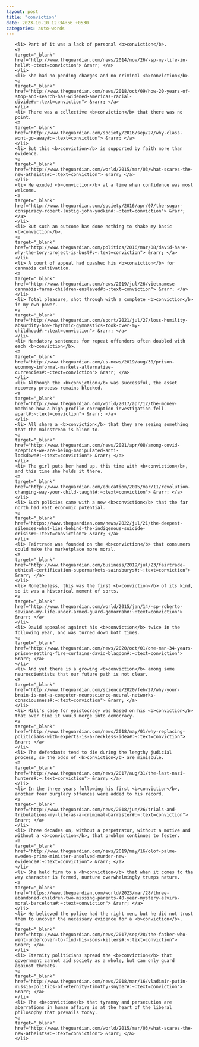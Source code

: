 ```yaml
---
layout: post
title: "conviction"
date: 2023-10-10 12:34:56 +0530
categories: auto-words
---
```

<ol>

    <li> Part of it was a lack of personal <b>conviction</b>.
    <a 
    target="_blank" 
    href="http://www.theguardian.com/news/2014/nov/26/-sp-my-life-in-hell#:~:text=conviction"> &rarr; </a>
    </li>
    <li> She had no pending charges and no criminal <b>conviction</b>.
    <a 
    target="_blank" 
    href="http://www.theguardian.com/news/2018/oct/09/how-20-years-of-stop-and-search-has-widened-americas-racial-divide#:~:text=conviction"> &rarr; </a>
    </li>
    <li> There was a collective <b>conviction</b> that there was no point.
    <a 
    target="_blank" 
    href="http://www.theguardian.com/society/2016/sep/27/why-class-wont-go-away#:~:text=conviction"> &rarr; </a>
    </li>
    <li> But this <b>conviction</b> is supported by faith more than evidence.
    <a 
    target="_blank" 
    href="http://www.theguardian.com/world/2015/mar/03/what-scares-the-new-atheists#:~:text=conviction"> &rarr; </a>
    </li>
    <li> He exuded <b>conviction</b> at a time when confidence was most welcome.
    <a 
    target="_blank" 
    href="http://www.theguardian.com/society/2016/apr/07/the-sugar-conspiracy-robert-lustig-john-yudkin#:~:text=conviction"> &rarr; </a>
    </li>
    <li> But such an outcome has done nothing to shake my basic <b>conviction</b>.
    <a 
    target="_blank" 
    href="http://www.theguardian.com/politics/2016/mar/08/david-hare-why-the-tory-project-is-bust#:~:text=conviction"> &rarr; </a>
    </li>
    <li> A court of appeal had quashed his <b>conviction</b> for cannabis cultivation.
    <a 
    target="_blank" 
    href="http://www.theguardian.com/news/2019/jul/26/vietnamese-cannabis-farms-children-enslaved#:~:text=conviction"> &rarr; </a>
    </li>
    <li> Total pleasure, shot through with a complete <b>conviction</b> in my own power.
    <a 
    target="_blank" 
    href="http://www.theguardian.com/sport/2021/jul/27/loss-humility-absurdity-how-rhythmic-gymnastics-took-over-my-childhood#:~:text=conviction"> &rarr; </a>
    </li>
    <li> Mandatory sentences for repeat offenders often doubled with each <b>conviction</b>.
    <a 
    target="_blank" 
    href="http://www.theguardian.com/us-news/2019/aug/30/prison-economy-informal-markets-alternative-currencies#:~:text=conviction"> &rarr; </a>
    </li>
    <li> Although the <b>conviction</b> was successful, the asset recovery process remains blocked.
    <a 
    target="_blank" 
    href="http://www.theguardian.com/world/2017/apr/12/the-money-machine-how-a-high-profile-corruption-investigation-fell-apart#:~:text=conviction"> &rarr; </a>
    </li>
    <li> All share a <b>conviction</b> that they are seeing something that the mainstream is blind to.
    <a 
    target="_blank" 
    href="http://www.theguardian.com/news/2021/apr/08/among-covid-sceptics-we-are-being-manipulated-anti-lockdown#:~:text=conviction"> &rarr; </a>
    </li>
    <li> The girl puts her hand up, this time with <b>conviction</b>, and this time she holds it there.
    <a 
    target="_blank" 
    href="http://www.theguardian.com/education/2015/mar/11/revolution-changing-way-your-child-taught#:~:text=conviction"> &rarr; </a>
    </li>
    <li> Such policies came with a new <b>conviction</b> that the far north had vast economic potential.
    <a 
    target="_blank" 
    href="https://www.theguardian.com/news/2022/jul/21/the-deepest-silences-what-lies-behind-the-indigenous-suicide-crisis#:~:text=conviction"> &rarr; </a>
    </li>
    <li> Fairtrade was founded on the <b>conviction</b> that consumers could make the marketplace more moral.
    <a 
    target="_blank" 
    href="http://www.theguardian.com/business/2019/jul/23/fairtrade-ethical-certification-supermarkets-sainsburys#:~:text=conviction"> &rarr; </a>
    </li>
    <li> Nonetheless, this was the first <b>conviction</b> of its kind, so it was a historical moment of sorts.
    <a 
    target="_blank" 
    href="http://www.theguardian.com/world/2015/jan/14/-sp-roberto-saviano-my-life-under-armed-guard-gomorrah#:~:text=conviction"> &rarr; </a>
    </li>
    <li> David appealed against his <b>conviction</b> twice in the following year, and was turned down both times.
    <a 
    target="_blank" 
    href="http://www.theguardian.com/news/2020/oct/01/one-man-34-years-prison-setting-fire-curtains-david-blagdon#:~:text=conviction"> &rarr; </a>
    </li>
    <li> And yet there is a growing <b>conviction</b> among some neuroscientists that our future path is not clear.
    <a 
    target="_blank" 
    href="http://www.theguardian.com/science/2020/feb/27/why-your-brain-is-not-a-computer-neuroscience-neural-networks-consciousness#:~:text=conviction"> &rarr; </a>
    </li>
    <li> Mill’s case for epistocracy was based on his <b>conviction</b> that over time it would merge into democracy.
    <a 
    target="_blank" 
    href="http://www.theguardian.com/news/2018/may/01/why-replacing-politicians-with-experts-is-a-reckless-idea#:~:text=conviction"> &rarr; </a>
    </li>
    <li> The defendants tend to die during the lengthy judicial process, so the odds of <b>conviction</b> are miniscule.
    <a 
    target="_blank" 
    href="http://www.theguardian.com/news/2017/aug/31/the-last-nazi-hunters#:~:text=conviction"> &rarr; </a>
    </li>
    <li> In the three years following his first <b>conviction</b>, another four burglary offences were added to his record.
    <a 
    target="_blank" 
    href="http://www.theguardian.com/news/2018/jun/26/trials-and-tribulations-my-life-as-a-criminal-barrister#:~:text=conviction"> &rarr; </a>
    </li>
    <li> Three decades on, without a perpetrator, without a motive and without a <b>conviction</b>, that problem continues to fester.
    <a 
    target="_blank" 
    href="http://www.theguardian.com/news/2019/may/16/olof-palme-sweden-prime-minister-unsolved-murder-new-evidence#:~:text=conviction"> &rarr; </a>
    </li>
    <li> She held firm to a <b>conviction</b> that when it comes to the way character is formed, nurture overwhelmingly trumps nature.
    <a 
    target="_blank" 
    href="https://www.theguardian.com/world/2023/mar/28/three-abandoned-children-two-missing-parents-40-year-mystery-elvira-moral-barcelona#:~:text=conviction"> &rarr; </a>
    </li>
    <li> He believed the police had the right men, but he did not trust them to uncover the necessary evidence for a <b>conviction</b>.
    <a 
    target="_blank" 
    href="http://www.theguardian.com/news/2017/sep/28/the-father-who-went-undercover-to-find-his-sons-killers#:~:text=conviction"> &rarr; </a>
    </li>
    <li> Eternity politicians spread the <b>conviction</b> that government cannot aid society as a whole, but can only guard against threats.
    <a 
    target="_blank" 
    href="http://www.theguardian.com/news/2018/mar/16/vladimir-putin-russia-politics-of-eternity-timothy-snyder#:~:text=conviction"> &rarr; </a>
    </li>
    <li> The <b>conviction</b> that tyranny and persecution are aberrations in human affairs is at the heart of the liberal philosophy that prevails today.
    <a 
    target="_blank" 
    href="http://www.theguardian.com/world/2015/mar/03/what-scares-the-new-atheists#:~:text=conviction"> &rarr; </a>
    </li>